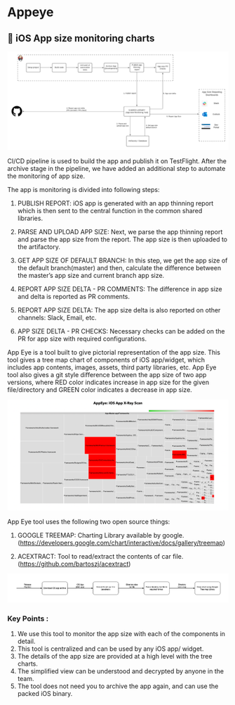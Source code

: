 # Appeye

## 👀 iOS App size monitoring charts

![Pipeline](/diagrams/AppEye-Pipeline.png)

CI/CD pipeline is used to build the app and publish it on TestFlight. After the archive stage in the pipeline, we have added an additional step to automate the monitoring of app size. 

The app is monitoring is divided into following steps:

1. PUBLISH REPORT: iOS app is generated with an app thinning report which is then sent to the central function in the common shared libraries.

2. PARSE AND UPLOAD APP SIZE: Next, we parse the app thinning report and parse the app size from the report. The app size is then uploaded to the artifactory.

3. GET APP SIZE OF DEFAULT BRANCH: In this step, we get the app size of the default branch(master)  and then, calculate the difference between the master’s app size and current branch app size.

4. REPORT APP SIZE DELTA - PR COMMENTS: The difference in app size and delta is reported as PR comments.

5. REPORT APP SIZE DELTA: The app size delta is also reported on other channels: Slack, Email, etc.

6. APP SIZE DELTA - PR CHECKS: Necessary checks can be added on the PR for app size with required configurations.

App Eye is a tool built to give pictorial representation of the app size. This tool gives a tree map chart of components of iOS app/widget, which includes app contents, images, assets, third party libraries, etc.
App Eye tool also gives a git style difference between the app size of two app versions, where RED color indicates increase in app size for the given file/directory and GREEN color indicates a decrease in app size.

![TreeMap](/diagrams/AppEye-Diagram.png)

App Eye tool uses the following two open source things:

1. GOOGLE TREEMAP: Charting Library available by google. (https://developers.google.com/chart/interactive/docs/gallery/treemap)

2. ACEXTRACT: Tool to read/extract the contents of car file.
(https://github.com/bartoszj/acextract)

![Pipeline](/diagrams/AppEye-Pipeline2.png)

### Key Points :

1. We use this tool to monitor the app size with each of the components in detail.
2. This tool is centralized and can be used by any iOS app/ widget.
3. The details of the app size are provided at a high level with the tree charts.
4. The simplified view can be understood and decrypted by anyone in the team.
5. The tool does not need you to archive the app again, and can use the packed iOS binary.
